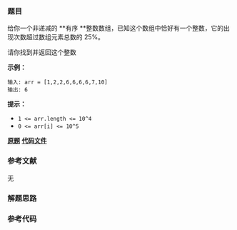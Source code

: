 ### 题目
给你一个非递减的  **有序  **整数数组，已知这个数组中恰好有一个整数，它的出现次数超过数组元素总数的 25%。

请你找到并返回这个整数



**示例：**

    
    
    输入: arr = [1,2,2,6,6,6,6,7,10]
    输出: 6
    



**提示：**

  * `1 <= arr.length <= 10^4`
  * `0 <= arr[i] <= 10^5`

 **[原题](https://leetcode-cn.com/problems/element-appearing-more-than-25-in-sorted-array/)**    **[代码文件]()**


### 参考文献
无

### 解题思路




### 参考代码

```go


```




